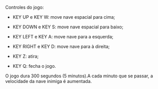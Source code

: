 Controles do jogo:

- KEY UP e KEY W: move nave espacial para cima;

- KEY DOWN e KEY S: move nave espacial para baixo;

- KEY LEFT e KEY A: move nave para a esquerda;

- KEY RIGHT e KEY D: move nave para à direita;

- KEY Z: atira;

- KEY Q: fecha o jogo.


O jogo dura 300 segundos (5 minutos).A cada minuto que se passar, a velocidade da nave inimiga é aumentada.

